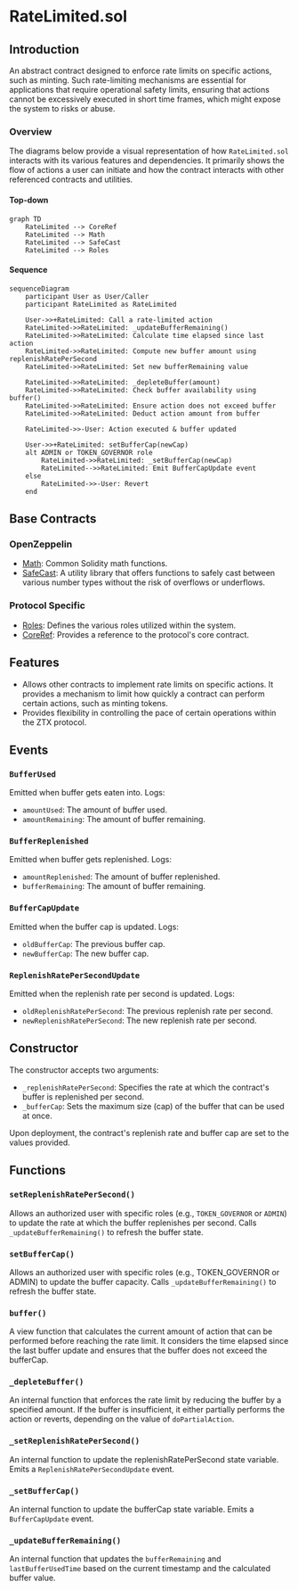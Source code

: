 # RateLimited.sol

## Introduction
An abstract contract designed to enforce rate limits on specific actions, such as minting. Such rate-limiting mechanisms are essential for applications that require operational safety limits, ensuring that actions cannot be excessively executed in short time frames, which might expose the system to risks or abuse.

### Overview
The diagrams below provide a visual representation of how `RateLimited.sol` interacts with its various features and dependencies. It primarily shows the flow of actions a user can initiate and how the contract interacts with other referenced contracts and utilities.

#### Top-down
```mermaid
graph TD
    RateLimited --> CoreRef
    RateLimited --> Math
    RateLimited --> SafeCast
    RateLimited --> Roles
```

#### Sequence
```mermaid
sequenceDiagram
    participant User as User/Caller
    participant RateLimited as RateLimited

    User->>+RateLimited: Call a rate-limited action
    RateLimited->>RateLimited: _updateBufferRemaining()
    RateLimited->>RateLimited: Calculate time elapsed since last action
    RateLimited->>RateLimited: Compute new buffer amount using replenishRatePerSecond
    RateLimited->>RateLimited: Set new bufferRemaining value

    RateLimited->>RateLimited: _depleteBuffer(amount)
    RateLimited->>RateLimited: Check buffer availability using buffer()
    RateLimited->>RateLimited: Ensure action does not exceed buffer
    RateLimited->>RateLimited: Deduct action amount from buffer

    RateLimited->>-User: Action executed & buffer updated
    
    User->>+RateLimited: setBufferCap(newCap)
    alt ADMIN or TOKEN_GOVERNOR role
        RateLimited->>RateLimited: _setBufferCap(newCap)
        RateLimited-->>RateLimited: Emit BufferCapUpdate event
    else
        RateLimited->>-User: Revert
    end
```

## Base Contracts
### OpenZeppelin
- [Math](https://github.com/OpenZeppelin/openzeppelin-contracts/blob/master/contracts/utils/math/Math.sol): Common Solidity math functions.
- [SafeCast](https://github.com/OpenZeppelin/openzeppelin-contracts/blob/master/contracts/utils/math/SafeCast.sol): A utility library that offers functions to safely cast between various number types without the risk of overflows or underflows.
### Protocol Specific
- [Roles](https://github.com/ZTX-Foundation/tuxedo/blob/develop/src/core/Roles.sol): Defines the various roles utilized within the system.
- [CoreRef](https://github.com/ZTX-Foundation/tuxedo/blob/develop/src/refs/CoreRef.sol): Provides a reference to the protocol's core contract.

## Features
- Allows other contracts to implement rate limits on specific actions. It provides a mechanism to limit how quickly a contract can perform certain actions, such as minting tokens.
- Provides flexibility in controlling the pace of certain operations within the ZTX protocol.

## Events
### `BufferUsed`
Emitted when buffer gets eaten into.
Logs:
- `amountUsed`: The amount of buffer used.
- `amountRemaining`: The amount of buffer remaining.

### `BufferReplenished`
Emitted when buffer gets replenished.
Logs:
- `amountReplenished`: The amount of buffer replenished.
- `bufferRemaining`: The amount of buffer remaining.

### `BufferCapUpdate`
Emitted when the buffer cap is updated.
Logs:
- `oldBufferCap`: The previous buffer cap.
- `newBufferCap`: The new buffer cap.

### `ReplenishRatePerSecondUpdate`
Emitted when the replenish rate per second is updated.
Logs:
- `oldReplenishRatePerSecond`: The previous replenish rate per second.
- `newReplenishRatePerSecond`: The new replenish rate per second.

## Constructor
The constructor accepts two arguments:

- `_replenishRatePerSecond`: Specifies the rate at which the contract's buffer is replenished per second.
- `_bufferCap`: Sets the maximum size (cap) of the buffer that can be used at once.

Upon deployment, the contract's replenish rate and buffer cap are set to the values provided.

## Functions
### `setReplenishRatePerSecond()`
Allows an authorized user with specific roles (e.g., `TOKEN_GOVERNOR` or `ADMIN`) to update the rate at which the buffer replenishes per second. Calls `_updateBufferRemaining()` to refresh the buffer state.

### `setBufferCap()`
Allows an authorized user with specific roles (e.g., TOKEN_GOVERNOR or ADMIN) to update the buffer capacity. Calls `_updateBufferRemaining()` to refresh the buffer state.

### `buffer()`
A view function that calculates the current amount of action that can be performed before reaching the rate limit. It considers the time elapsed since the last buffer update and ensures that the buffer does not exceed the bufferCap.

### `_depleteBuffer()`
An internal function that enforces the rate limit by reducing the buffer by a specified amount. If the buffer is insufficient, it either partially performs the action or reverts, depending on the value of `doPartialAction`.

### `_setReplenishRatePerSecond()`
An internal function to update the replenishRatePerSecond state variable. Emits a `ReplenishRatePerSecondUpdate` event.

### `_setBufferCap()`
An internal function to update the bufferCap state variable. Emits a `BufferCapUpdate` event.

### `_updateBufferRemaining()`
An internal function that updates the `bufferRemaining` and `lastBufferUsedTime` based on the current timestamp and the calculated buffer value.
